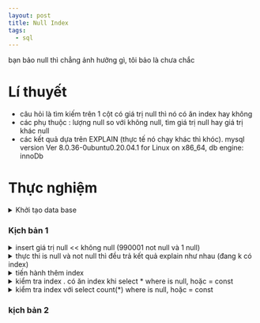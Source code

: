 ```yaml
---
layout: post
title: Null Index
tags:
  - sql
---
```


bạn bảo null thì chẳng ảnh hưởng gì, tôi bảo là chưa chắc

# Lí thuyết 

- câu hỏi là tìm kiếm trên 1 cột có giá trị null thì nó có ăn index hay không 
- các phụ thuộc : lượng null so với không null, tìm giá trị null hay giá trị khác null
- các kết quả dựa trên EXPLAIN (thực tế nó chạy khác thì khóc). mysql version Ver 8.0.36-0ubuntu0.20.04.1 for Linux on x86_64, db engine: innoDb

# Thực nghiệm 


<details>
<summary>Khởi tạo data base</summary>

<div class="highlight"><pre class="highlight">
<code>
DROP DATABASE if exists index_db; 
CREATE DATABASE index_db;
use index_db;

CREATE TABLE example_table (
    id INT PRIMARY KEY,
    name VARCHAR(50),
    age INT,
    salary DECIMAL(10,2)
);

</code>
</pre></div>

</details>

### Kịch bản 1

<details markdown="0">
<summary>insert giá trị null << không null (990001 not null và 1 null)  </summary>


```
INSERT INTO example_table (id, salary) VALUES(6,  null);

DELIMITER //
CREATE PROCEDURE insert_records()
BEGIN
    DECLARE i INT DEFAULT 10000;
    WHILE i <= 1000000 DO
        INSERT INTO example_table (id, salary) VALUES (i, i * 10);
        SET i = i + 1;
    END WHILE;
END //
DELIMITER ;
CALL insert_records();

select count(*) from example_table where salary is not null;
990001

select count(*) from example_table where salary is  null;
1

```

</details>

<details>
<summary>thực thi is null và not null thì đều trả kết quả explain như nhau (đang k có index)</summary>

```
EXPLAIN SELECT * FROM example_table WHERE salary is null;
```

| id | select_type | table          | partitions | type | possible_keys | key | key_len | ref | rows   | filtered | Extra           |
|----|-------------|----------------|------------|------|---------------|-----|---------|-----|--------|----------|-----------------|
| 1  | SIMPLE      | example_table  |            | ALL  |               |     |         |     | 988948 | 10.00    | Using where     |


</details>


<details>
<summary>tiến hành thêm index </summary>

```
ALTER TABLE example_table ADD INDEX idx_salary(salary);

# check xem đã đánh xong chưa 

SELECT * FROM information_schema.processlist;

# check các index hiện có 
show index from example_table;
```

</details>

<details>
<summary>kiểm tra index . có ăn index khi select * where is null, hoặc = const  </summary>

```
EXPLAIN SELECT * FROM example_table WHERE salary is null;
```

| id | select_type | table         | partitions | type | possible_keys | key        | key_len | ref   | rows | filtered | Extra                        |
|----|-------------|---------------|------------|------|---------------|------------|---------|-------|------|----------|-----------------------------|
| 1  | SIMPLE      | example_table |            | **ref**  | idx_salary    | **idx_salary** | 6       | **const** | 1    | 100.00   | **Using index condition**       |


```
EXPLAIN SELECT * FROM example_table WHERE salary is not null;
```
| id | select_type | table         | partitions | type | possible_keys | key        | key_len | ref   | rows | filtered | Extra                        |
|----|-------------|---------------|------------|------|---------------|------------|---------|-------|------|----------|-----------------------------|
| 1  | SIMPLE      | example_table |            | **ALL**  | idx_salary    |  |      |  | 988948   | 50.00   | **Using where**        |

```
EXPLAIN select * from example_table where salary = 101000;
```

| id | select_type | table         | partitions | type | possible_keys | key        | key_len | ref   | rows | filtered | Extra                        |
|----|-------------|---------------|------------|------|---------------|------------|---------|-------|------|----------|-----------------------------|
| 1  | SIMPLE      | example_table |            | **ref**  | idx_salary    | **idx_salary** | 6       | **const** | 1    | 100.00   |      |

</details>


<details>
<summary>kiểm tra index với select count(*) where is null, hoặc = const  </summary>


```
EXPLAIN select count(*) from example_table where salary is  null;

```

| id | select_type | table         | partitions | type | possible_keys | key        | key_len | ref   | rows | filtered | Extra                        |
|----|-------------|---------------|------------|------|---------------|------------|---------|-------|------|----------|-----------------------------|
| 1  | SIMPLE      | example_table |            | **ref**  | idx_salary    | idx_salary | 6       | **const** | 1    | 100.00   | Using where; Using index       |


```
EXPLAIN select count(*) from example_table where salary is not null;

```

| id | select_type | table         | partitions | type | possible_keys | key        | key_len | ref   | rows | filtered | Extra                        |
|----|-------------|---------------|------------|------|---------------|------------|---------|-------|------|----------|-----------------------------|
| 1  | SIMPLE      | example_table |            | **range**  | idx_salary    | idx_salary | 6       | | 494474    | 100.00   | Using where; Using index     |


```
EXPLAIN select count(*) from example_table where salary = 101000;
```

| id | select_type | table         | partitions | type | possible_keys | key        | key_len | ref   | rows | filtered | Extra                        |
|----|-------------|---------------|------------|------|---------------|------------|---------|-------|------|----------|-----------------------------|
| 1  | SIMPLE      | example_table |            | **ref**  | idx_salary    | **idx_salary** | 6       | **const** | 1    | 100.00   |   Using index   |



</details>



### kịch bản 2

















